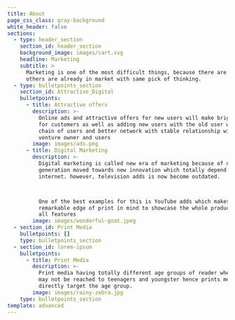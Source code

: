 ```yaml
---
title: About
page_css_class: gray-background
white_header: false
sections:
  - type: header_section
    section_id: header_section
    background_image: images/cart.svg
    headline: Marketing
    subtitle: >
      Marketing is one of the most difficult things, because there are many
      others are already in market with same pick of thinking.
  - type: bulletpoints_section
    section_id: Attractive_Digital
    bulletpoints:
      - title: Attractive offers
        description: >-
          Online ads and attractive offers for new users will make bright light
          for customers as well as adding new users with the old user will make
          chain of users and better network with stable relationship with the
          venture owner and users
        image: images/ads.png
      - title: Digital Marketing
        description: >-
          Digital marketing is called new era of marketing because of new
          generation moved towards new innovation which totally depend on
          internet. however, television adds is now become outdated. 



          One of the best examples for this is YouTube adds which makes a
          remarkable edge of print in mind to showcase the whole product as well
          all features
        image: images/wonderful-goat.jpeg
  - section_id: Print Media
    bulletpoints: []
    type: bulletpoints_section
  - section_id: lorem-ipsum
    bulletpoints:
      - title: Print Media
        description: >-
          Print media having totally different age groups of reader where there
          may not be reached to teenagers and youngster hence prints media
          directly target the age group.
        image: images/rainy-zebra.jpg
    type: bulletpoints_section
template: advanced
---
```

